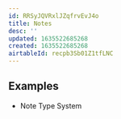 ```yaml
---
id: RRSyJQVRxlJZqfrvEvJ4o
title: Notes
desc: ''
updated: 1635522685268
created: 1635522685268
airtableId: recpb3Sb01Z1tfLNC
---
```



## Examples
- Note Type System

